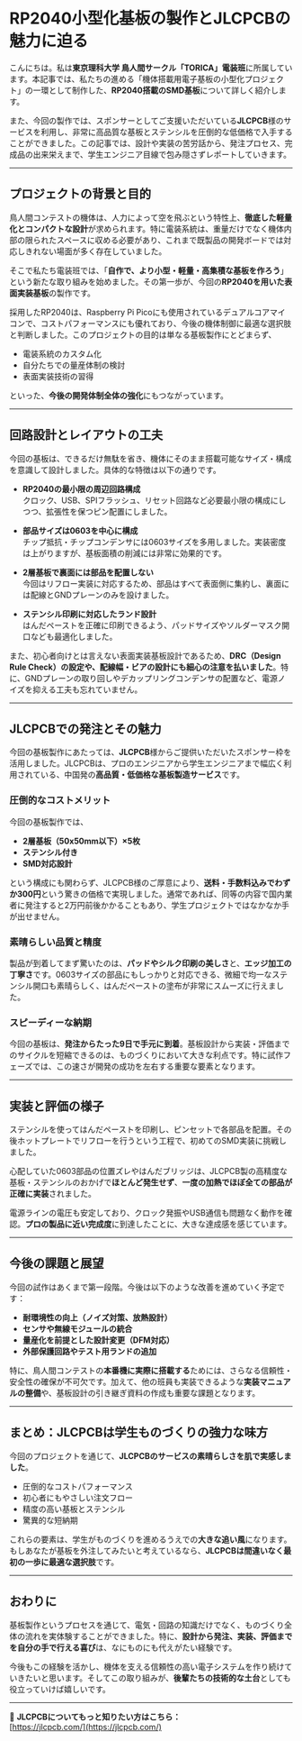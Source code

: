 # RP2040小型化基板の製作とJLCPCBの魅力に迫る

こんにちは。私は**東京理科大学 鳥人間サークル「TORICA」電装班**に所属しています。本記事では、私たちの進める「機体搭載用電子基板の小型化プロジェクト」の一環として制作した、**RP2040搭載のSMD基板**について詳しく紹介します。

また、今回の製作では、スポンサーとしてご支援いただいている**JLCPCB**様のサービスを利用し、非常に高品質な基板とステンシルを圧倒的な低価格で入手することができました。この記事では、設計や実装の苦労話から、発注プロセス、完成品の出来栄えまで、学生エンジニア目線で包み隠さずレポートしていきます。

---

## プロジェクトの背景と目的

鳥人間コンテストの機体は、人力によって空を飛ぶという特性上、**徹底した軽量化とコンパクトな設計**が求められます。特に電装系統は、重量だけでなく機体内部の限られたスペースに収める必要があり、これまで既製品の開発ボードでは対応しきれない場面が多く存在していました。

そこで私たち電装班では、「**自作で、より小型・軽量・高集積な基板を作ろう**」という新たな取り組みを始めました。その第一歩が、今回の**RP2040を用いた表面実装基板**の製作です。

採用したRP2040は、Raspberry Pi Picoにも使用されているデュアルコアマイコンで、コストパフォーマンスにも優れており、今後の機体制御に最適な選択肢と判断しました。このプロジェクトの目的は単なる基板製作にとどまらず、

- 電装系統のカスタム化
- 自分たちでの量産体制の検討
- 表面実装技術の習得

といった、**今後の開発体制全体の強化**にもつながっています。

---

## 回路設計とレイアウトの工夫

今回の基板は、できるだけ無駄を省き、機体にそのまま搭載可能なサイズ・構成を意識して設計しました。具体的な特徴は以下の通りです。

- **RP2040の最小限の周辺回路構成**  
  クロック、USB、SPIフラッシュ、リセット回路など必要最小限の構成にしつつ、拡張性を保つピン配置にしました。

- **部品サイズは0603を中心に構成**  
  チップ抵抗・チップコンデンサには0603サイズを多用しました。実装密度は上がりますが、基板面積の削減には非常に効果的です。

- **2層基板で裏面には部品を配置しない**  
  今回はリフロー実装に対応するため、部品はすべて表面側に集約し、裏面には配線とGNDプレーンのみを設けました。

- **ステンシル印刷に対応したランド設計**  
  はんだペーストを正確に印刷できるよう、パッドサイズやソルダーマスク開口なども最適化しました。

また、初心者向けとは言えない表面実装基板設計であるため、**DRC（Design Rule Check）の設定や、配線幅・ビアの設計にも細心の注意を払いました**。特に、GNDプレーンの取り回しやデカップリングコンデンサの配置など、電源ノイズを抑える工夫も忘れていません。

---

## JLCPCBでの発注とその魅力

今回の基板製作にあたっては、**JLCPCB**様からご提供いただいたスポンサー枠を活用しました。JLCPCBは、プロのエンジニアから学生エンジニアまで幅広く利用されている、中国発の**高品質・低価格な基板製造サービス**です。

### 圧倒的なコストメリット

今回の基板製作では、

- **2層基板（50x50mm以下）×5枚**
- **ステンシル付き**
- **SMD対応設計**

という構成にも関わらず、JLCPCB様のご厚意により、**送料・手数料込みでわずか300円**という驚きの価格で実現しました。通常であれば、同等の内容で国内業者に発注すると2万円前後かかることもあり、学生プロジェクトではなかなか手が出せません。

### 素晴らしい品質と精度

製品が到着してまず驚いたのは、**パッドやシルク印刷の美しさ**と、**エッジ加工の丁寧さ**です。0603サイズの部品にもしっかりと対応できる、微細で均一なステンシル開口も素晴らしく、はんだペーストの塗布が非常にスムーズに行えました。

### スピーディーな納期

今回の基板は、**発注からたった9日で手元に到着**。基板設計から実装・評価までのサイクルを短縮できるのは、ものづくりにおいて大きな利点です。特に試作フェーズでは、この速さが開発の成功を左右する重要な要素となります。

---

## 実装と評価の様子

ステンシルを使ってはんだペーストを印刷し、ピンセットで各部品を配置。その後ホットプレートでリフローを行うという工程で、初めてのSMD実装に挑戦しました。

心配していた0603部品の位置ズレやはんだブリッジは、JLCPCB製の高精度な基板・ステンシルのおかげで**ほとんど発生せず**、**一度の加熱でほぼ全ての部品が正確に実装**されました。

電源ラインの電圧も安定しており、クロック発振やUSB通信も問題なく動作を確認。**プロの製品に近い完成度**に到達したことに、大きな達成感を感じています。

---

## 今後の課題と展望

今回の試作はあくまで第一段階。今後は以下のような改善を進めていく予定です：

- **耐環境性の向上（ノイズ対策、放熱設計）**
- **センサや無線モジュールの統合**
- **量産化を前提とした設計変更（DFM対応）**
- **外部保護回路やテスト用ランドの追加**

特に、鳥人間コンテストの**本番機に実際に搭載する**ためには、さらなる信頼性・安全性の確保が不可欠です。加えて、他の班員も実装できるような**実装マニュアルの整備**や、基板設計の引き継ぎ資料の作成も重要な課題となります。

---

## まとめ：JLCPCBは学生ものづくりの強力な味方

今回のプロジェクトを通じて、**JLCPCBのサービスの素晴らしさを肌で実感しました**。

- 圧倒的なコストパフォーマンス
- 初心者にもやさしい注文フロー
- 精度の高い基板とステンシル
- 驚異的な短納期

これらの要素は、学生がものづくりを進めるうえでの**大きな追い風**になります。もしあなたが基板を外注してみたいと考えているなら、**JLCPCBは間違いなく最初の一歩に最適な選択肢**です。

---

## おわりに

基板製作というプロセスを通じて、電気・回路の知識だけでなく、ものづくり全体の流れを実体験することができました。特に、**設計から発注、実装、評価までを自分の手で行える喜び**は、なにものにも代えがたい経験です。

今後もこの経験を活かし、機体を支える信頼性の高い電子システムを作り続けていきたいと思います。そしてこの取り組みが、**後輩たちの技術的な土台**としても役立っていけば嬉しいです。

---

📌 **JLCPCBについてもっと知りたい方はこちら：**  
[https://jlcpcb.com/](https://jlcpcb.com/)
